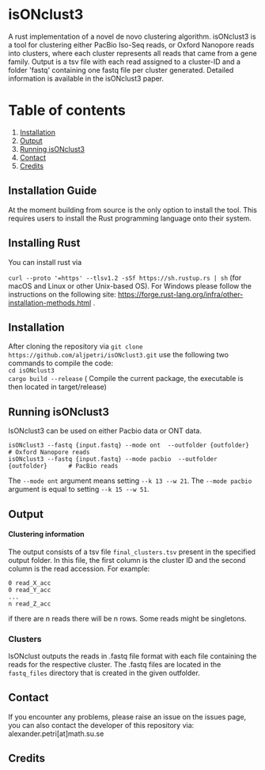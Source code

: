 # isONclust3
A rust implementation of a novel de novo clustering algorithm.
isONclust3 is a tool for clustering either PacBio Iso-Seq reads, or Oxford Nanopore reads into clusters, where each cluster represents all reads that came from a gene family. Output is a tsv file with each read assigned to a cluster-ID and a folder 'fastq' containing one fastq file per cluster generated. Detailed information is available in the isONclust3 paper.

# Table of contents
1. [Installation](#installation)
2. [Output](#output)
3. [Running isONclust3](#Running)
4. [Contact](#contact)
5. [Credits](#credits)

## Installation Guide <a name="installationguide"></a>
At the moment building from source is the only option to install the tool. This requires users to install the Rust programming language onto their system.

## Installing Rust <a name="installingrust"></a>
You can install rust via<br />

`curl --proto '=https' --tlsv1.2 -sSf https://sh.rustup.rs | sh` (for macOS and Linux or other Unix-based OS). For Windows please follow the instructions on the following site: https://forge.rust-lang.org/infra/other-installation-methods.html .<br />

## Installation <a name="installation"></a>
After cloning the repository via `git clone https://github.com/aljpetri/isONclust3.git` use the following two commands to compile the code: <br />
`cd isONclust3` <br />
`cargo build --release` ( Compile the current package, the executable is then located in target/release) <br />


## Running isONclust3 <a name="Running"></a>
IsONclust3 can be used on either Pacbio data or ONT data. 

```
isONclust3 --fastq {input.fastq} --mode ont  --outfolder {outfolder}         # Oxford Nanopore reads
isONclust3 --fastq {input.fastq} --mode pacbio  --outfolder {outfolder}      # PacBio reads

```

The `--mode ont` argument means setting `--k 13 --w 21`. The `--mode pacbio` argument is equal to setting `--k 15 --w 51`.

## Output <a name="output"></a>

#### Clustering information
The output consists of a tsv file `final_clusters.tsv` present in the specified output folder. In this file, the first column is the cluster ID and the second column is the read accession. For example:
```
0 read_X_acc
0 read_Y_acc
...
n read_Z_acc
```
if there are n reads there will be n rows. Some reads might be singletons.
### Clusters
IsONclust outputs the reads in .fastq file format with each file containing the reads for the respective cluster. The .fastq files are located in the `fastq_files` directory that is created in the given outfolder.

## Contact <a name="contact"></a>
If you encounter any problems, please raise an issue on the issues page, you can also contact the developer of this repository via:
alexander.petri[at]math.su.se


## Credits <a name="credits"></a>
